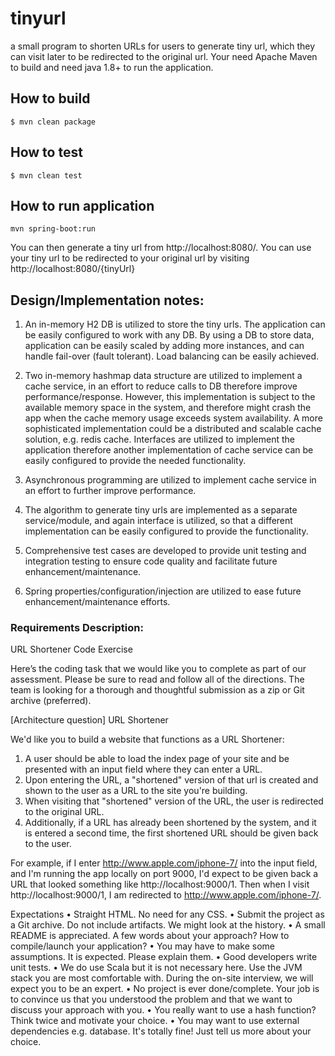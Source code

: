 # tinyurl
a small program to shorten URLs for users to generate tiny url, which they can visit later to be redirected to the original url.
Your need Apache Maven to build and need java 1.8+ to run the application.

## How to build

```shell
$ mvn clean package
```

## How to test

```shell
$ mvn clean test
```

## How to run application

```shell
mvn spring-boot:run
```
You can then generate a tiny url from http://localhost:8080/.
You can use your tiny url to be redirected to your original url by visiting http://localhost:8080/{tinyUrl} 


## Design/Implementation notes:

1. An in-memory H2 DB is utilized to store the tiny urls. The application can be easily configured to work with any DB. 
	By using a DB to store data, application can be easily scaled by adding more instances, and can handle fail-over (fault tolerant). Load balancing can be easily achieved.

2. Two in-memory hashmap data structure are utilized to implement a cache service, in an effort to reduce calls to DB therefore improve performance/response.
	However, this implementation is subject to the available memory space in the system, and therefore might crash the app when the cache memory usage exceeds system availability.
	A more sophisticated implementation could be a distributed and scalable cache solution, e.g. redis cache. 
	Interfaces are utilized to implement the application therefore another implementation of cache service can be easily configured to provide the needed functionality.

3. Asynchronous programming are utilized to implement cache service in an effort to further improve performance. 

4. The algorithm to generate tiny urls are implemented as a separate service/module, and again interface is utilized, so that a different implementation can be easily configured to provide the functionality.

5. Comprehensive test cases are developed to provide unit testing and integration testing to ensure code quality and facilitate future enhancement/maintenance. 

6. Spring properties/configuration/injection are utilized to ease future enhancement/maintenance efforts. 


### Requirements Description:

URL Shortener Code Exercise
 
Here’s the coding task that we would like you to complete as part of our assessment. Please be sure to read and follow all of the directions. The team is looking for a thorough and thoughtful submission as a zip or Git archive (preferred).
 
 
[Architecture question] URL Shortener
 
We'd like you to build a website that functions as a URL Shortener:
 
1. A user should be able to load the index page of your site and be presented with an input field where they can enter a URL.
2. Upon entering the URL, a "shortened" version of that url is created and shown to the user as a URL to the site you're building.
3. When visiting that "shortened" version of the URL, the user is redirected to the original URL.
4. Additionally, if a URL has already been shortened by the system, and it is entered a second time, the first shortened URL should be given back to the user.
 
For example, if I enter http://www.apple.com/iphone-7/ into the input field, and I'm running the app locally on port 9000, I'd expect to be given back a URL that looked something like http://localhost:9000/1. Then when I visit http://localhost:9000/1, I am redirected to http://www.apple.com/iphone-7/.
 
Expectations
•	Straight HTML. No need for any CSS.
•	Submit the project as a Git archive. Do not include artifacts. We might look at the history.
•	A small README is appreciated. A few words about your approach? How to compile/launch your application?
•	You may have to make some assumptions. It is expected. Please explain them.
•	Good developers write unit tests.
•	We do use Scala but it is not necessary here. Use the JVM stack you are most comfortable with. During the on-site interview, we will expect you to be an expert.
•	No project is ever done/complete. Your job is to convince us that you understood the problem and that we want to discuss your approach with you.
•	You really want to use a hash function? Think twice and motivate your choice.
•	You may want to use external dependencies e.g. database. It's totally fine! Just tell us more about your choice.
 
 
